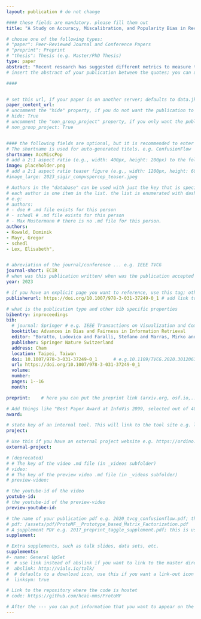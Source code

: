 ```yaml
---
layout: publication # do not change

#### these fields are mandatory. please fill them out
title: "A Study on Accuracy, Miscalibration, and Popularity Bias in Recommendations" # title of your publication 

# choose one of the following types:
# "paper": Peer-Reviewed Journal and Conference Papers
# "preprint": Preprint
# "thesis": Thesis (e.g. Master/PhD Thesis)
type: paper
abstract: "Recent research has suggested different metrics to measure the inconsistency of recommendation performance, including the accuracy difference between user groups, miscalibration, and popularity lift. However, a study that relates miscalibration and popularity lift to recommendation accuracy across different user groups is still missing. Additionally, it is unclear if particular genres contribute to the emergence of inconsistency in recommendation performance across user groups. In this paper, we present an analysis of these three aspects of five well-known recommendation algorithms for user groups that differ in their preference for popular content. Additionally, we study how different genres affect the inconsistency of recommendation performance, and how this is aligned with the popularity of the genres. Using data from Last.fm, MovieLens, and MyAnimeList, we present two key findings. First, we find that users with little interest in popular content receive the worst recommendation accuracy, and that this is aligned with miscalibration and popularity lift. Second, our experiments show that particular genres contribute to a different extent to the inconsistency of recommendation performance, especially in terms of miscalibration in the case of the MyAnimeList dataset." 
# insert the abstract of your publication between the quotes; you can use html e.g. to make links (<a></a>) or generate bold (<b></b>) etc. text 

####


# set this url, if your paper is on another server; defaults to data.jku-vds-lab.at
paper_content_url:
# uncomment the "hide" property, if you do not want the publication to be displayed on the website (usually you don't need this)
# hide: True
# uncomment the "non_group_project" property, if you only want the publication to be displayed on your personal page (i.e. publications where you contributed, but does not have anything to do with the Vis Group e.g. Master Thesis,...)
# non_group_project: True


#### the following fields are optional, but it is recommended to enter as much information as possible
# The shortname is used for auto-generated titels. e.g. ConfusionFlow
shortname: AccMiscPop
# add a 2:1 aspect ratio (e.g., width: 400px, height: 200px) to the folder /assets/images/papers/ e.g. 2020_tvcg_confusionflow.png
image: placeholder.png
# add a 2:1 aspect ratio teaser figure (e.g., width: 1200px, height: 600px) to the folder /assets/images/papers/ e.g. 2020_tvcg_confusionflow_teaser.png
#image_large: 2023_sigir_compvspercep_teaser.jpeg

# Authors in the "database" can be used with just the key that is specified in the corresponding .md file (usually it is the lastname in lower case e.g. doe). Authors that do not have an individual page here should be stated with their full name (e.g. John Doe)
# each author is one item in the list. the list is enumerated with dashes ("-")
# e.g:
# authors:
# - doe # .md file exists for this person
# - schedl # .md file exists for this person
# - Max Mustermann # there is no .md file for this person.
authors:
- Kowald, Dominik
- Mayr, Gregor
- schedl
- Lex, Elisabeth",


# abreviation of the journal/conference ... e.g. IEEE TVCG
journal-short: ECIR
# when was this publication written/ when was the publication accepted (e.g. 2020)
year: 2023

# if you have an explicit page you want to reference, use this tag; otherwise it will be generated from your doi
publisherurl: https://doi.org/10.1007/978-3-031-37249-0_1 # add link to publisher page of your publication

# what is the publication type and other bib specific properties
bibentry: inproceedings
bib:
  # journal: Springer # e.g. IEEE Transactions on Visualization and Computer Graphics (to appear)
  booktitle: Advances in Bias and Fairness in Information Retrieval
  editor: "Boratto, Ludovico and Faralli, Stefano and Marras, Mirko and Stilo, Giovanni"
  publisher: Springer Nature Switzerland
  address: Cham
  location: Taipei, Taiwan
  doi: 10.1007/978-3-031-37249-0_1		# e.g.10.1109/TVCG.2020.3012063
  url: https://doi.org/10.1007/978-3-031-37249-0_1
  volume: 
  number: 
  pages: 1--16
  month: 

preprint:	 # here you can put the preprint link (arxiv.org, osf.io,...) e.g. https://arxiv.org/abs/1910.00969

# Add things like "Best Paper Award at InfoVis 2099, selected out of 4000 submissions"
award:

# state key of an internal tool. This will link to the tool site e.g. lineup (usually not needed)
project: 

# Use this if you have an external project website e.g. https://ordino.caleydoapp.org/
external-project: 

# (deprecated)
# # The key of the video .md file (in _videos subfolder)
# video: 
# # The key of the preview video .md file (in _videos subfolder)
# preview-video:

# the youtube-id of the video
youtube-id:
# the youtube-id of the preview-video
preview-youtube-id: 

# the name of your publication pdf e.g. 2020_tvcg_confusionflow.pdf; this is usually uploaded to the caleydo aws server
# pdf: /assets/pdf/ProtoMF__Prototype_based_Matrix_Factorization.pdf
# A supplement PDF e.g. 2017_preprint_taggle_supplement.pdf; this is usually uploaded to the caleydo aws server
supplement: 

# Extra supplements, such as talk slides, data sets, etc.
supplements:
#- name: General UpSet
#  # use link instead of abslink if you want to link to the master directory
#  abslink: http://vials.io/talk/
#  # defaults to a download icon, use this if you want a link-out icon
#  linksym: true

# Link to the repository where the code is hostet
# code: https://github.com/hcai-mms/ProtoMF

# After the --- you can put information that you want to appear on the website using markdown formatting or HTML. A good example are acknowledgements, extra references, an erratum, etc.
---
```

